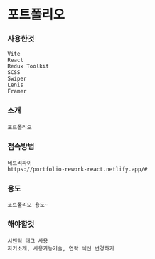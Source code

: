# 포트폴리오

### 사용한것

```
Vite
React
Redux Toolkit
SCSS
Swiper
Lenis
Framer

```

### 소개

```
포트폴리오
```

### 접속방법

```
네트리파이
https://portfolio-rework-react.netlify.app/#
```

### 용도

```
포트폴리오 용도~
```

### 해야할것

```
시멘틱 태그 사용
자기소개, 사용가능기술, 연락 섹션 변경하기

```
